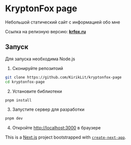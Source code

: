 # KryptonFox page

Небольшой статический сайт с информацией обо мне

Ссылка на релизную версию: [**krfox.ru**](https://krfox.ru/)

## Запуск

Для запуска необходима Node.js

1. Сконируйте репозитоий

```bash
git clone https://github.com/KirikLit/kryptonfox-page
cd kryptonfox-page
```

2. Установите библиотеки

```bash
pnpm install
```

3. Запустите сервер для разработки

```bash
pnpm dev
```

4. Откройте [http://localhost:3000](http://localhost:3000) в браузере

This is a [Next.js](https://nextjs.org/) project bootstrapped with [`create-next-app`](https://github.com/vercel/next.js/tree/canary/packages/create-next-app).
